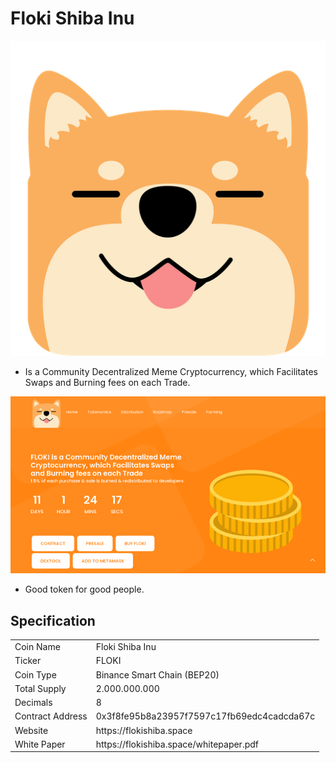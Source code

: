 # Floki Shiba Inu
![FlokiShibaInu](Logo.png)

- Is a Community Decentralized Meme Cryptocurrency, which Facilitates Swaps and Burning fees on each Trade.

![FlokiShibaInuPreview](Preview.png)

- Good token for good people.

## Specification
<table>
<tr><td>Coin Name</td><td>Floki Shiba Inu</td></tr>
<tr><td>Ticker</td><td>FLOKI</td></tr>
<tr><td>Coin Type</td><td>Binance Smart Chain (BEP20)</td></tr>
<tr><td>Total Supply</td><td>2.000.000.000</td></tr>
<tr><td>Decimals</td><td>8</td></tr>
<tr><td>Contract Address</td><td>0x3f8fe95b8a23957f7597c17fb69edc4cadcda67c</td></tr>
<tr><td>Website</td><td>https://flokishiba.space</td></tr>
<tr><td>White Paper</td><td>https://flokishiba.space/whitepaper.pdf</td></tr>
</table>